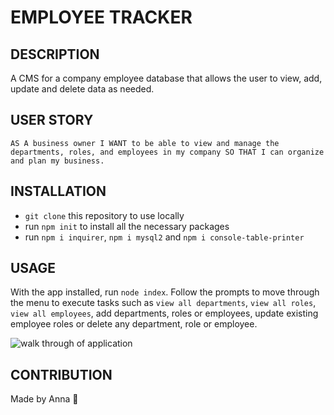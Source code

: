 # EMPLOYEE TRACKER 

## DESCRIPTION
A CMS for a company employee database that allows the user to view, add, update and delete data as needed.

## USER STORY
`AS A business owner
I WANT to be able to view and manage the departments, roles, and employees in my company
SO THAT I can organize and plan my business.`

## INSTALLATION
- `git clone` this repository to use locally 
- run `npm init` to install all the necessary packages 
- run `npm i inquirer`, `npm i mysql2` and `npm i console-table-printer`

## USAGE
With the app installed, run `node index`. Follow the prompts to move through the menu to execute tasks such as `view all departments`, `view all roles`, `view all employees`, add departments, roles or employees, update existing employee roles or delete any department, role or employee. 

![walk through of application](./assets.Company-inquire-sql.GIF)

## CONTRIBUTION
Made by Anna 🧡
